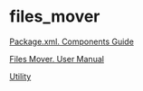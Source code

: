 # files_mover
[Package.xml. Components Guide](https://github.com/SergeyRusetsky/files_mover/blob/master/out/artifacts/Package.xml.%20Components%20Guide.pdf)

[Files Mover. User Manual](https://github.com/SergeyRusetsky/files_mover/blob/master/out/artifacts/Files%20Mover%20User%20Manual.pdf)

[Utility](https://github.com/SergeyRusetsky/files_mover/tree/master/out/artifacts/files_mover_jar)
